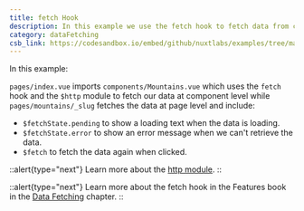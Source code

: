 ```yaml
---
title: fetch Hook
description: In this example we use the fetch hook to fetch data from components and from pages
category: dataFetching
csb_link: https://codesandbox.io/embed/github/nuxtlabs/examples/tree/master/data-fetching/fetch-hook?fontsize=14&hidenavigation=1&module=%2Fcomponents%2FMountains.vue&theme=dark&view=editor
---
```


In this example:

`pages/index.vue` imports `components/Mountains.vue` which uses the `fetch` hook and the `$http` module to fetch our data at component level while `pages/mountains/_slug` fetches the data at page level and include:

- `$fetchState.pending` to show a loading text when the data is loading.
- `$fetchState.error` to show an error message when we can't retrieve the data.
- `$fetch` to fetch the data again when clicked.

::alert{type="next"}
Learn more about the [http module](https://http.nuxtjs.org/).
::

::alert{type="next"}
Learn more about the fetch hook in the Features book in the [Data Fetching](/docs/features/data-fetching) chapter.
::

<code-sandbox :src="csb_link"></code-sandbox>
